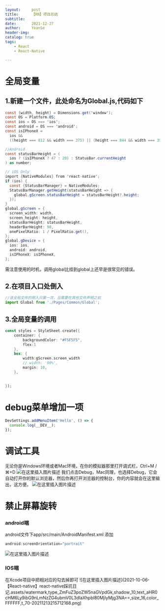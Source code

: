 ```yaml
---
layout:     post
title:      【RN】项目总结
subtitle:   
date:       2021-12-27
author:     YeanSe
header-img: 
catalog: true
tags:
    - React
    - React-Native

---
```


# 全局变量

## 1.新建一个文件，此处命名为Global.js,代码如下

```csharp
const {width, height} = Dimensions.get('window');
const OS = Platform.OS;
const ios = OS === 'ios';
const android = OS === 'android';
const isIPhoneX =
  ios &&
  ((height === 812 && width === 375) || (height === 844 && width === 390));

//Android
const statusBarHeight = (
  ios ? (isIPhoneX ? 47 : 20) : StatusBar.currentHeight
) as number;

// iOS Only
import {NativeModules} from 'react-native';
if (ios) {
  const {StatusBarManager} = NativeModules;
  StatusBarManager.getHeight(statusBarHeight => {
    global.gScreen.statusBarHeight = statusBarHeight?.height;
  });
}
global.gScreen = {
  screen_width: width,
  screen_height: height,
  statusBarHeight: statusBarHeight,
  headerBarHeight: 90,
  onePixelRatio: 1 / PixelRatio.get(),
};
global.gDevice = {
  ios: ios,
  android: android,
  isIPhoneX: isIPhoneX,
};
```

需注意使用的时机，调用global比挂到global上还早是很常见的错误。

## 2.在项目入口处倒入

```jsx
//该全局文件的倒入只需一次，且需要在其他文件声明之前
import Global from './Pages/Common/Global';
```

## 3.全局变量的调用

```rust
const styles = StyleSheet.create({
    container: {
        backgroundColor: "#F5F5F5",
        flex:1
    },
    box: {
        width:gScreen.screen_width
        // width: '90%',
        margin: 10,
    },
  
 
});
```

# debug菜单增加一项

```javascript
DevSettings.addMenuItem('Hello', () => {
  console.log(__DEV__);
});
```

# 调试工具

无论你是Windows环境或者Mac环境，在你的模拟器那里打开调式栏，Ctrl+M / ⌘+D
![在这里插入图片描述](https://img-blog.csdnimg.cn/20200822152337406.png?x-oss-process=image/watermark,type_ZmFuZ3poZW5naGVpdGk,shadow_10,text_aHR0cHM6Ly9ibG9nLmNzZG4ubmV0L3dlaXhpbl80MzcyOTk0Mw==,size_16,color_FFFFFF,t_70#pic_center)
我们点击Debug，Mac同理，也选择Debug，它会自动打开你的默认浏览器，然后你再打开浏览器的控制台，你的内容就会在这里输出，这方便。
![在这里插入图片描述](https://img-blog.csdnimg.cn/20200822152559789.png?x-oss-process=image/watermark,type_ZmFuZ3poZW5naGVpdGk,shadow_10,text_aHR0cHM6Ly9ibG9nLmNzZG4ubmV0L3dlaXhpbl80MzcyOTk0Mw==,size_16,color_FFFFFF,t_70#pic_center)

# 禁止屏幕旋转

### android端

android文件下app/src/main/AndroidManifest.xml
添加

```java
android:screenOrientation="portrait"
```

![在这里插入图片描述](https://img-blog.csdnimg.cn/20181214172443236.png?x-oss-process=image/watermark,type_ZmFuZ3poZW5naGVpdGk,shadow_10,text_aHR0cHM6Ly9ibG9nLmNzZG4ubmV0L3dlaXhpbl80MjIyMjg3NA==,size_16,color_FFFFFF,t_70)

### IOS端

在Xcode项目中把相对应的勾去掉即可
![在这里插入图片描述](2021-10-06- 【React-native】react-native踩坑日记.assets/watermark,type_ZmFuZ3poZW5naGVpdGk,shadow_10,text_aHR0cHM6Ly9ibG9nLmNzZG4ubmV0L3dlaXhpbl80MjIyMjg3NA==,size_16,color_FFFFFF,t_70-20211213215712168.png)

# 